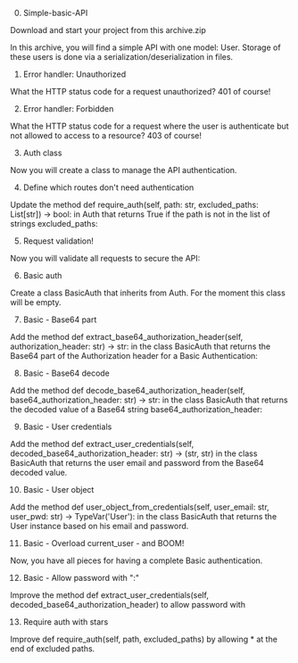 0. Simple-basic-API

Download and start your project from this archive.zip

In this archive, you will find a simple API with one model: User. Storage of these users is done via a serialization/deserialization in files.

1. Error handler: Unauthorized

What the HTTP status code for a request unauthorized? 401 of course!

2. Error handler: Forbidden

What the HTTP status code for a request where the user is authenticate but not allowed to access to a resource? 403 of course!

3. Auth class

Now you will create a class to manage the API authentication.

4. Define which routes don't need authentication

Update the method def require_auth(self, path: str, excluded_paths: List[str]) -> bool: in Auth that returns True if the path is not in the list of strings excluded_paths:

5. Request validation!

Now you will validate all requests to secure the API:

6. Basic auth

Create a class BasicAuth that inherits from Auth. For the moment this class will be empty.

7. Basic - Base64 part

Add the method def extract_base64_authorization_header(self, authorization_header: str) -> str: in the class BasicAuth that returns the Base64 part of the Authorization header for a Basic Authentication:

8. Basic - Base64 decode

Add the method def decode_base64_authorization_header(self, base64_authorization_header: str) -> str: in the class BasicAuth that returns the decoded value of a Base64 string base64_authorization_header:

9. Basic - User credentials

Add the method def extract_user_credentials(self, decoded_base64_authorization_header: str) -> (str, str) in the class BasicAuth that returns the user email and password from the Base64 decoded value.

10. Basic - User object

Add the method def user_object_from_credentials(self, user_email: str, user_pwd: str) -> TypeVar('User'): in the class BasicAuth that returns the User instance based on his email and password.

11. Basic - Overload current_user - and BOOM!

Now, you have all pieces for having a complete Basic authentication.

12. Basic - Allow password with ":"

Improve the method def extract_user_credentials(self, decoded_base64_authorization_header) to allow password with 

13. Require auth with stars

Improve def require_auth(self, path, excluded_paths) by allowing * at the end of excluded paths.
